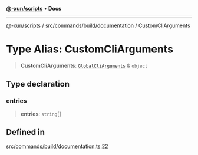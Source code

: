 [**@-xun/scripts**](../../../../../README.md) • **Docs**

***

[@-xun/scripts](../../../../../README.md) / [src/commands/build/documentation](../README.md) / CustomCliArguments

# Type Alias: CustomCliArguments

> **CustomCliArguments**: [`GlobalCliArguments`](../../../../configure/type-aliases/GlobalCliArguments.md) & `object`

## Type declaration

### entries

> **entries**: `string`[]

## Defined in

[src/commands/build/documentation.ts:22](https://github.com/Xunnamius/xscripts/blob/61a6185ffd6f73d4fe8e86fde7ca0e419bd4f892/src/commands/build/documentation.ts#L22)
